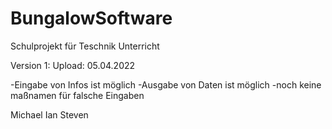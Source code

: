 # BungalowSoftware

Schulprojekt für Teschnik Unterricht 

Version 1: 
Upload: 05.04.2022

-Eingabe von Infos ist möglich 
-Ausgabe von Daten ist möglich
-noch keine maßnamen für falsche Eingaben




Michael Ian Steven
